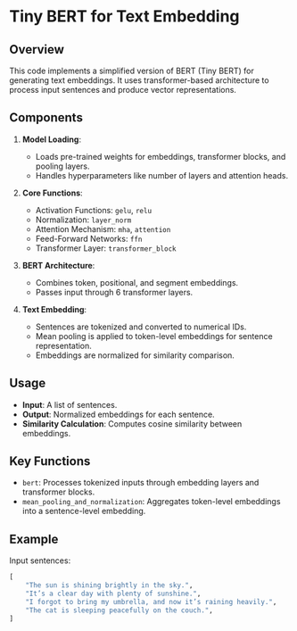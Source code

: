 # Tiny BERT for Text Embedding

## Overview

This code implements a simplified version of BERT (Tiny BERT) for generating text embeddings. It uses transformer-based architecture to process input sentences and produce vector representations.

## Components

1. **Model Loading**:

   - Loads pre-trained weights for embeddings, transformer blocks, and pooling layers.
   - Handles hyperparameters like number of layers and attention heads.

2. **Core Functions**:

   - Activation Functions: `gelu`, `relu`
   - Normalization: `layer_norm`
   - Attention Mechanism: `mha`, `attention`
   - Feed-Forward Networks: `ffn`
   - Transformer Layer: `transformer_block`

3. **BERT Architecture**:

   - Combines token, positional, and segment embeddings.
   - Passes input through 6 transformer layers.

4. **Text Embedding**:
   - Sentences are tokenized and converted to numerical IDs.
   - Mean pooling is applied to token-level embeddings for sentence representation.
   - Embeddings are normalized for similarity comparison.

## Usage

- **Input**: A list of sentences.
- **Output**: Normalized embeddings for each sentence.
- **Similarity Calculation**: Computes cosine similarity between embeddings.

## Key Functions

- `bert`: Processes tokenized inputs through embedding layers and transformer blocks.
- `mean_pooling_and_normalization`: Aggregates token-level embeddings into a sentence-level embedding.

## Example

Input sentences:

```python
[
    "The sun is shining brightly in the sky.",
    "It’s a clear day with plenty of sunshine.",
    "I forgot to bring my umbrella, and now it’s raining heavily.",
    "The cat is sleeping peacefully on the couch.",
]
```
